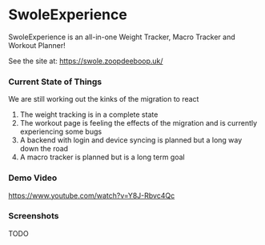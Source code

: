 # SwoleExperience

SwoleExperience is an all-in-one Weight Tracker, Macro Tracker and Workout Planner!

See the site at: https://swole.zoopdeeboop.uk/

### Current State of Things
We are still working out the kinks of the migration to react

1. The weight tracking is in a complete state
2. The workout page is feeling the effects of the migration and is currently experiencing some bugs
3. A backend with login and device syncing is planned but a long way down the road
4. A macro tracker is planned but is a long term goal

### Demo Video
https://www.youtube.com/watch?v=Y8J-Rbvc4Qc

### Screenshots
TODO